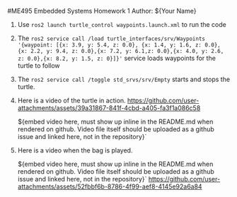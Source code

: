 #ME495 Embedded Systems Homework 1
Author: ${Your Name}
1. Use `ros2 launch turtle_control waypoints.launch.xml` to run the code
2. The `ros2 service call /load turtle_interfaces/srv/Waypoints '{waypoint: [{x: 3.9, y: 5.4, z: 0.0}, {x: 1.4, y: 1.6, z: 0.0}, {x: 2.2, y: 9.4, z: 0.0},{x: 7.2, y: 6.1,z: 0.0},{x: 4.0, y: 2.6, z: 0.0},{x: 8.2, y: 1.5, z: 0}]}'` service loads waypoints for the turtle to follow
3. The `ros2 service call /toggle std_srvs/srv/Empty` starts and stops the turtle.
4. Here is a video of the turtle in action.
https://github.com/user-attachments/assets/39a31867-841f-4cbd-a405-fa3f1a086c58

   ${embed video here, must show up inline in the README.md when rendered on github. Video file itself should be uploaded as a github issue and linked here, not in the repository}`

5. Here is a video when the bag is played.

   ${embed video here, must show up inline in the README.md when rendered on github. Video file itself should be uploaded as a github issue and linked here, not in the repository}`
https://github.com/user-attachments/assets/52fbbf6b-8786-4f99-aef8-4145e92a6a84

